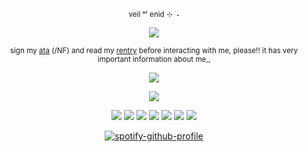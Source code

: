 <div align="center">

<sub> veil ᵒʳ enid ⊹ ࣪ ˖

<div align="center">
  
![](https://komarev.com/ghpvc/?username=liittle-puppy&color=ff63a2&label=starlings)           
<div align="center">

<sub> sign my [ata](https://barkybby.atabook.org/) (/NF) and read my [rentry](https://rentry.co/0130lostpup) before interacting with me, please!! it has very important information about me,,

<div align="center">

![](https://files.catbox.moe/2z317q.webp)

![](https://files.catbox.moe/goehu3.webp)

![](https://files.catbox.moe/t3tu8q.webp) ![](https://files.catbox.moe/8373si.webp) ![](https://files.catbox.moe/nspg5n.webp) ![](https://files.catbox.moe/vpfl2s.webp) ![](https://files.catbox.moe/rleyva.png) ![](https://files.catbox.moe/j14se6.gif)
![](https://files.catbox.moe/46nr3y.png)

<div align="center">

[![spotify-github-profile](https://spotify-github-profile.kittinanx.com/api/view?uid=4pzyy4lk1j1oz6pdawgau0yaw&cover_image=true&theme=natemoo-re&show_offline=false&background_color=4d0000&interchange=false&bar_color=780000&bar_color_cover=true)](https://github.com/kittinan/spotify-github-profile)
